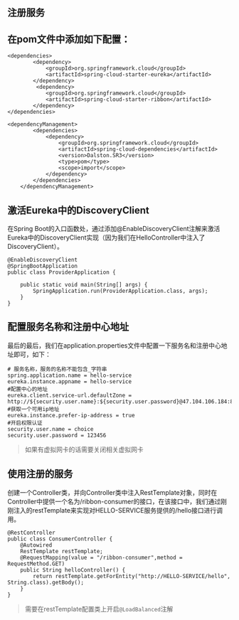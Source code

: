 ## 注册服务

## 在pom文件中添加如下配置：

```
<dependencies>
        <dependency>
            <groupId>org.springframework.cloud</groupId>
            <artifactId>spring-cloud-starter-eureka</artifactId>
        </dependency>
         <dependency>
            <groupId>org.springframework.cloud</groupId>
            <artifactId>spring-cloud-starter-ribbon</artifactId>
        </dependency>
</dependencies>

<dependencyManagement>
        <dependencies>
            <dependency>
                <groupId>org.springframework.cloud</groupId>
                <artifactId>spring-cloud-dependencies</artifactId>
                <version>Dalston.SR3</version>
                <type>pom</type>
                <scope>import</scope>
            </dependency>
        </dependencies>
    </dependencyManagement>
```

## 激活Eureka中的DiscoveryClient

在Spring Boot的入口函数处，通过添加@EnableDiscoveryClient注解来激活Eureka中的DiscoveryClient实现（因为我们在HelloController中注入了DiscoveryClient）。

```
@EnableDiscoveryClient
@SpringBootApplication
public class ProviderApplication {

    public static void main(String[] args) {
        SpringApplication.run(ProviderApplication.class, args);
    }
}
```

## 配置服务名称和注册中心地址

最后的最后，我们在application.properties文件中配置一下服务名和注册中心地址即可，如下：
```
# 服务名称，服务的名称不能包含_字符串
spring.application.name = hello-service
eureka.instance.appname = hello-service
#配置中心的地址
eureka.client.service-url.defaultZone = http://${security.user.name}:${security.user.password}@47.104.106.184:8010/eureka/
#获取一个可用ip地址
eureka.instance.prefer-ip-address = true
#开启权限认证
security.user.name = choice
security.user.password = 123456
```
> 如果有虚拟网卡的话需要关闭相关虚拟网卡

## 使用注册的服务
创建一个Controller类，并向Controller类中注入RestTemplate对象，同时在Controller中提供一个名为/ribbon-consumer的接口，在该接口中，我们通过刚刚注入的restTemplate来实现对HELLO-SERVICE服务提供的/hello接口进行调用。
```
@RestController
public class ConsumerController {
    @Autowired
    RestTemplate restTemplate;
    @RequestMapping(value = "/ribbon-consumer",method = RequestMethod.GET)
    public String helloController() {
        return restTemplate.getForEntity("http://HELLO-SERVICE/hello", String.class).getBody();
    }
}
```

> 需要在restTemplate配置类上开启`@LoadBalanced`注解
